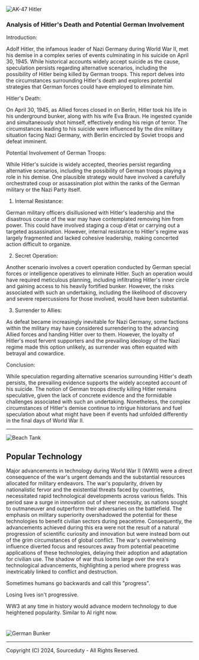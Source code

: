 ![AK-47 Hitler](https://github.com/sourceduty/WW2/assets/123030236/1b22da23-6225-4b5d-916d-2c2018a748b7)

### Analysis of Hitler's Death and Potential German Involvement

Introduction:

Adolf Hitler, the infamous leader of Nazi Germany during World War II, met his demise in a complex series of events culminating in his suicide on April 30, 1945. While historical accounts widely accept suicide as the cause, speculation persists regarding alternative scenarios, including the possibility of Hitler being killed by German troops. This report delves into the circumstances surrounding Hitler's death and explores potential strategies that German forces could have employed to eliminate him.

Hitler's Death:

On April 30, 1945, as Allied forces closed in on Berlin, Hitler took his life in his underground bunker, along with his wife Eva Braun. He ingested cyanide and simultaneously shot himself, effectively ending his reign of terror. The circumstances leading to his suicide were influenced by the dire military situation facing Nazi Germany, with Berlin encircled by Soviet troops and defeat imminent.

Potential Involvement of German Troops:

While Hitler's suicide is widely accepted, theories persist regarding alternative scenarios, including the possibility of German troops playing a role in his demise. One plausible strategy would have involved a carefully orchestrated coup or assassination plot within the ranks of the German military or the Nazi Party itself.

1. Internal Resistance:

German military officers disillusioned with Hitler's leadership and the disastrous course of the war may have contemplated removing him from power. This could have involved staging a coup d'état or carrying out a targeted assassination. However, internal resistance to Hitler's regime was largely fragmented and lacked cohesive leadership, making concerted action difficult to organize.

2. Secret Operation:
   
Another scenario involves a covert operation conducted by German special forces or intelligence operatives to eliminate Hitler. Such an operation would have required meticulous planning, including infiltrating Hitler's inner circle and gaining access to his heavily fortified bunker. However, the risks associated with such an undertaking, including the likelihood of discovery and severe repercussions for those involved, would have been substantial.

3. Surrender to Allies:
   
As defeat became increasingly inevitable for Nazi Germany, some factions within the military may have considered surrendering to the advancing Allied forces and handing Hitler over to them. However, the loyalty of Hitler's most fervent supporters and the prevailing ideology of the Nazi regime made this option unlikely, as surrender was often equated with betrayal and cowardice.

Conclusion:

While speculation regarding alternative scenarios surrounding Hitler's death persists, the prevailing evidence supports the widely accepted account of his suicide. The notion of German troops directly killing Hitler remains speculative, given the lack of concrete evidence and the formidable challenges associated with such an undertaking. Nonetheless, the complex circumstances of Hitler's demise continue to intrigue historians and fuel speculation about what might have been if events had unfolded differently in the final days of World War II.

***

![Beach Tank](https://github.com/sourceduty/WW2/assets/123030236/499fb6e3-7a56-489b-ac76-cbf5cefb95df)

## Popular Technology

Major advancements in technology during World War II (WWII) were a direct consequence of the war's urgent demands and the substantial resources allocated for military endeavors. The war's popularity, driven by nationalistic fervor and the existential threats faced by countries, necessitated rapid technological developments across various fields. This period saw a surge in innovation out of sheer necessity, as nations sought to outmaneuver and outperform their adversaries on the battlefield. The emphasis on military superiority overshadowed the potential for these technologies to benefit civilian sectors during peacetime. Consequently, the advancements achieved during this era were not the result of a natural progression of scientific curiosity and innovation but were instead born out of the grim circumstances of global conflict. The war's overwhelming influence diverted focus and resources away from potential peacetime applications of these technologies, delaying their adoption and adaptation for civilian use. The shadow of war thus looms large over the era's technological advancements, highlighting a period where progress was inextricably linked to conflict and destruction.

Sometimes humans go backwards and call this "progress".

Losing lives isn't progressive.

WW3 at any time in history would advance modern technology to due heightened popularity. Similar to AI right now.

#

![German Bunker](https://github.com/sourceduty/WW2/assets/123030236/0e1940f1-a058-4ee8-a489-a64d2b154cf7)

***
Copyright (C) 2024, Sourceduty - All Rights Reserved.
